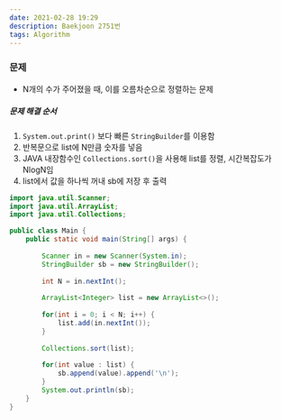 ```yaml
---
date: 2021-02-28 19:29
description: Baekjoon 2751번
tags: Algorithm
---
```


### 문제
* N개의 수가 주어졌을 때, 이를 오름차순으로 정렬하는 문제

##### 문제 해결 순서
1. `System.out.print()` 보다 빠른 `StringBuilder`를 이용함
2. 반복문으로 list에 N만큼 숫자를 넣음
3. JAVA 내장함수인 `Collections.sort()`을 사용해 list를 정렬, 시간복잡도가 NlogN임
4. list에서 값을 하나씩 꺼내 sb에 저장 후 출력

```java
import java.util.Scanner;
import java.util.ArrayList;
import java.util.Collections;

public class Main {	
	public static void main(String[] args) {
    
		Scanner in = new Scanner(System.in);
		StringBuilder sb = new StringBuilder();
		
		int N = in.nextInt();
		
		ArrayList<Integer> list = new ArrayList<>();
		
		for(int i = 0; i < N; i++) {
			list.add(in.nextInt());
		}
		
		Collections.sort(list);
		
		for(int value : list) {
			sb.append(value).append('\n');
		}
		System.out.println(sb);
	}
}
```
